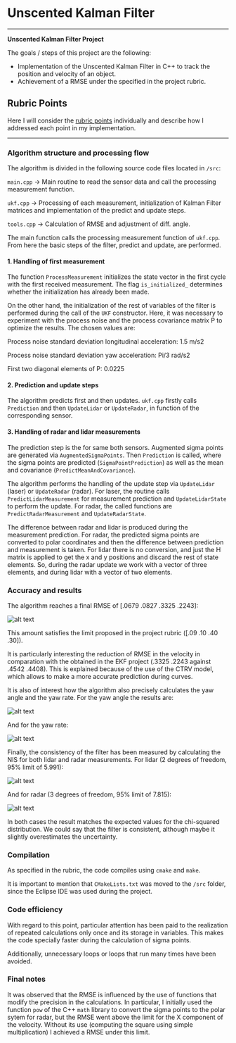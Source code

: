 # **Unscented Kalman Filter**

---

**Unscented Kalman Filter Project**

The goals / steps of this project are the following:

* Implementation of the Unscented Kalman Filter in C++ to track the position and velocity of an object.
* Achievement of a RMSE under the specified in the project rubric.

[//]: # (Image References)

[image1]: ./outputs/RMSE_Unscented.png "Undistorted"
[image2]: ./outputs/YawAngle.png "Undistorted"
[image3]: ./outputs/YawRate.png "Undistorted"
[image4]: ./outputs/Lidar_NIS.png "Undistorted"
[image5]: ./outputs/Radar_NIS.png "Undistorted"

## Rubric Points

Here I will consider the [rubric points](https://review.udacity.com/#!/projects/284/view) individually and describe how I addressed each point in my implementation.  

---


### Algorithm structure and processing flow

The algorithm is divided in the following source code files located in `/src`:

`main.cpp` -> Main routine to read the sensor data and call the processing measurement function.

`ukf.cpp` -> Processing of each measurement, initialization of Kalman Filter matrices and implementation of the predict and update steps.

`tools.cpp` -> Calculation of RMSE and adjustment of diff. angle.

The main function calls the processing measurement function of `ukf.cpp`. From here the basic steps of the filter, predict and update, are performed.

#### 1. Handling of first measurement

The function `ProcessMeasurement` initializes the state vector in the first cycle with the first received measurement. The flag `is_initialized_` determines whether the initialization has already been made.

On the other hand, the initialization of the rest of variables of the filter is performed during the call of the `UKF` constructor. Here, it was necessary to experiment with the process noise and the process covariance matrix P to optimize the results. The chosen values are:

Process noise standard deviation longitudinal acceleration: 1.5 m/s2

Process noise standard deviation yaw acceleration: Pi/3 rad/s2

First two diagonal elements of P: 0.0225

#### 2. Prediction and update steps

The algorithm predicts first and then updates. `ukf.cpp` firstly calls `Prediction` and then `UpdateLidar` or `UpdateRadar`, in function of the corresponding sensor.

#### 3. Handling of radar and lidar measurements

The prediction step is the for same both sensors. Augmented sigma points are generated via `AugmentedSigmaPoints`. Then `Prediction` is called, where the sigma points are predicted (`SigmaPointPrediction`) as well as the mean and covariance (`PredictMeanAndCovariance`).

The algorithm performs the handling of the update step via `UpdateLidar` (laser) or `UpdateRadar` (radar). For laser, the routine calls `PredictLidarMeasurement` for measurement prediction and `UpdateLidarState` to perform the update. For radar, the called functions are `PredictRadarMeasurement` and `UpdateRadarState`.

The difference between radar and lidar is produced during the measurement prediction. For radar, the predicted sigma points are converted to polar coordinates and then the difference between prediction and measurement is taken. For lidar there is no conversion, and just the H matrix is applied to get the x and y positions and discard the rest of state elements. So, during the radar update we work with a vector of three elements, and during lidar with a vector of two elements.

### Accuracy and results

The algorithm reaches a final RMSE of [.0679 .0827 .3325 .2243]:

![alt text][image1]

This amount satisfies the limit proposed in the project rubric ([.09 .10 .40 .30]).

It is particularly interesting the reduction of RMSE in the velocity in comparation with the obtained in the EKF project (.3325 .2243 against .4542 .4408). This is explained because of the use of the CTRV model, which allows to make a more accurate prediction during curves.

It is also of interest how the algorithm also precisely calculates the yaw angle and the yaw rate. For the yaw angle the results are:

![alt text][image2]

And for the yaw rate:

![alt text][image3]

Finally, the consistency of the filter has been measured by calculating the NIS for both lidar and radar measurements. For lidar (2 degrees of freedom, 95% limit of 5.991):

![alt text][image4]

And for radar (3 degrees of freedom, 95% limit of 7.815):

![alt text][image5]

In both cases the result matches the expected values for the chi-squared distribution. We could say that the filter is consistent, although maybe it slightly overestimates the uncertainty.


### Compilation

As specified in the rubric, the code compiles using `cmake` and `make`.

It is important to mention that `CMakeLists.txt` was moved to the `/src` folder, since the Eclipse IDE was used during the project.

### Code efficiency

With regard to this point, particular attention has been paid to the realization of repeated calculations only once and its storage in variables. This makes the code specially faster during the calculation of sigma points.

Additionally, unnecessary loops or loops that run many times have been avoided.

### Final notes

It was observed that the RMSE is influenced by the use of functions that modify the precision in the calculations. In particular, I initially used the function `pow` of the C++ `math` library to convert the sigma points to the polar sytem for radar, but the RMSE went above the limit for the X component of the velocity. Without its use (computing the square using simple multiplication) I achieved a RMSE under this limit.
